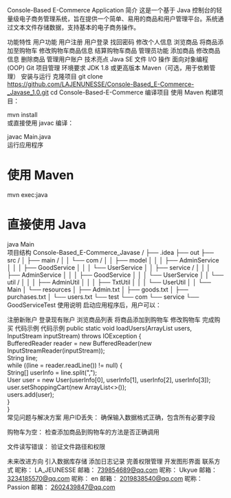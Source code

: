 Console-Based E-Commerce Application
简介
这是一个基于 Java 控制台的轻量级电子商务管理系统，旨在提供一个简单、易用的商品和用户管理平台。系统通过文本文件存储数据，支持基本的电子商务操作。

功能特性
用户功能
用户注册
用户登录
找回密码
修改个人信息
浏览商品
将商品添加至购物车
修改购物车商品信息
结算购物车商品
管理员功能
添加商品
修改商品信息
删除商品
管理用户账户
技术亮点
Java SE
文件 I/O 操作
面向对象编程 (OOP)
Git 项目管理
环境要求
JDK 1.8 或更高版本
Maven（可选，用于依赖管理）
安装与运行
克隆项目
git clone https://github.com/LAJENUNESSE/Console-Based_E-Commerce-_Javase_1.0.git 
cd Console-Based-E-Commerce
编译项目
使用 Maven 构建项目：

mvn install  
或直接使用 javac 编译：

javac Main.java  
运行应用程序
# 使用 Maven  
mvn exec:java  

# 直接使用 Java  
java Main  
项目结构
Console-Based_E-Commerce_Javase /
├── .idea
├── out
├── src /
│   ├── main /
│   │   └── com /
│   │       ├── model 
│   │       │   ├── AdminService
│   │       │   ├── GoodService
│   │       │   └── UserService
│   │       ├── service /
│   │       │   ├── AdminService
│   │       │   ├── GoodService
│   │       │   └── UserService
│   │       └── util /
│   │       │   ├── AdminUtil
│   │       │   ├── TxtUtil
│   │       │   └── UserUtil
│   │       └── Main 
│   └── resources 
│       ├── Admin.txt 
│       ├── goods.txt 
│       ├── purchases.txt 
│       └── users.txt
└── test
    └── com
        └── service 
            └── GoodServiceTest
使用说明
启动应用程序后，用户可以：

注册新账户
登录现有账户
浏览商品列表
将商品添加到购物车
修改购物车
完成购买
代码示例
代码示例
public static void loadUsers(ArrayList<User> users, InputStream inputStream) throws IOException {  
    BufferedReader reader = new BufferedReader(new InputStreamReader(inputStream));  
    String line;  
    while ((line = reader.readLine()) != null) {  
        String[] userInfo = line.split(",");  
        User user = new User(userInfo[0], userInfo[1], userInfo[2], userInfo[3]);  
        user.setShoppingCart(new ArrayList<>());  
        users.add(user);  
    }  
}  
常见问题与解决方案
用户ID丢失：
确保输入数据格式正确，包含所有必要字段

购物车为空：
检查添加商品到购物车的方法是否正确调用

文件读写错误：
验证文件路径和权限

未来改进方向
引入数据库存储
添加日志记录
完善权限管理
开发图形界面
联系方式
昵称： LA_JEUNESSE
邮箱： 739854689@qq.com
昵称： Ukyue
邮箱： 3234185570@qq.com
昵称： en
邮箱： 2019838540@qq.com
昵称： Passion
邮箱： 2602439847@qq.com
